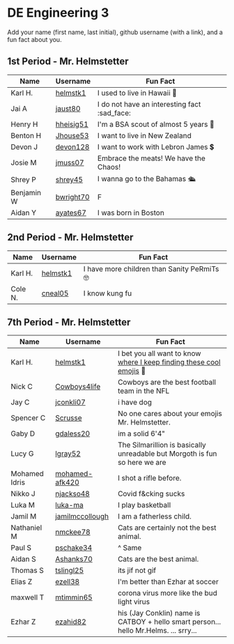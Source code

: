 # DE Engineering 3

Add your name (first name, last initial), github username (with a link), and a fun fact about you.

## 1st Period - Mr. Helmstetter
Name | Username | Fun Fact
--- | --- | ---
Karl H. | [helmstk1](https://github.com/helmstk1) | I used to live in Hawaii :palm_tree:
Jai A   | [jaust80](https://github.com/jaust80) | I do not have an interesting fact :sad_face:
Henry H | [hheisig51](https://github.com/hheisig51) | I'm a BSA scout of almost 5 years :small_red_triangle:
Benton H | [Jhouse53](https://github.com/jhouse53) | I want to live in New Zealand
Devon J | [devon128](https://github.com/devon128) | I want to work with Lebron James :heavy_dollar_sign:
Josie M | [jmuss07](https://github.com/jmuss07) | Embrace the meats!  We have the Chaos!  
Shrey P | [shrey45](https://github.com/shrey45) | I wanna go to the Bahamas 🛳️
Benjamin W | [bwright70](https://github.com/bwright70) | F 
Aidan Y | [ayates67](https://github.com/ayates67) | I was born in Boston



## 2nd Period - Mr. Helmstetter
Name | Username | Fun Fact
--- | --- | ---
Karl H. | [helmstk1](https://github.com/helmstk1) | I have more children than Sanity PeRmiTs :nerd_face:
Cole N. | [cneal05](https://github.com/cneal05) | I know kung fu




## 7th Period - Mr. Helmstetter
Name | Username | Fun Fact
--- | --- | ---
Karl H. | [helmstk1](https://github.com/helmstk1) | I bet you all want to know [where I keep finding these cool emojis](https://github.com/ikatyang/emoji-cheat-sheet) :mechanical_arm:
Nick C | [Cowboys4life](https://github.com/Cowboys4life) | Cowboys are the best football team in the NFL
Jay C | [jconkli07](https://github.com/jconkli07) | i have dog
Spencer C | [Scrusse](https://github.com/Scrusse) | No one cares about your emojis Mr. Helmstetter.
Gaby D |  [gdaless20](https://github.com/gdaless20) | im a solid 6'4"
Lucy G | [lgray52](https://github.com/lgray52) | The Silmarillion is basically unreadable but Morgoth is fun so here we are
Mohamed Idris| [mohamed-afk420](https://github.com/mohamed-afk420) | I shot a rifle before.
Nikko J | [njackso48](https://github.com/njackso48) | Covid f&cking sucks
Luka M  |  [luka-ma](https://github.com/luka-ma) | I play basketball
Jamil M | [jamilmccollough](https://github.com/jamilmccollough) | I am a fatherless child.
Nathaniel M | [nmckee78](https://github.com/nmckee78) | Cats are certainly not the best animal. 
Paul S | [pschake34](https://github.com/pschake34) | ^ Same
Aidan S | [Ashanks70](https://github.com/Ashanks70)| Cats are the best animal.
Thomas S | [tslingl25](https://github.com/tslingl25)| its jif not gif
Elias Z | [ezell38](https://github.com/ezell38)| I'm better than Ezhar at soccer
maxwell T | [mtimmin65](https://github.com/mtimmin65)| corona virus more like the bud light virus
Ezhar Z |  [ezahid82](https://github.com/ezahid82) | his (Jay Conklin) name is CATBOY + hello smart person... hello Mr.Helms. ... srry...


